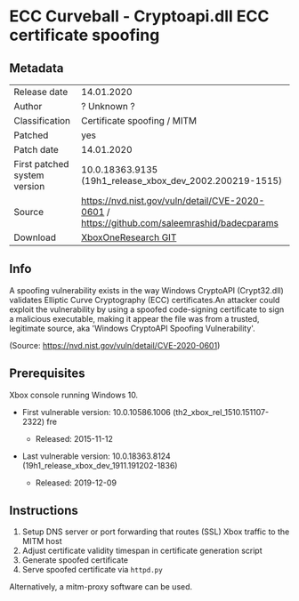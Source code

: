 # ECC Curveball - Cryptoapi.dll  ECC certificate spoofing

## Metadata
|                              |                                                                                              |
| ---------------------------- | -------------------------------------------------------------------------------------------- |
| Release date                 | 14.01.2020                                                                                   |
| Author                       | ? Unknown ?                                                                                  |
| Classification               | Certificate spoofing / MITM                                                                  |
| Patched                      | yes                                                                                          |
| Patch date                   | 14.01.2020                                                                                   |
| First patched system version | 10.0.18363.9135 (19h1_release_xbox_dev_2002.200219-1515)                                     |
| Source                       | https://nvd.nist.gov/vuln/detail/CVE-2020-0601 / https://github.com/saleemrashid/badecparams |
| Download                     | [XboxOneResearch GIT](https://github.com/xboxoneresearch/badecparams)                        |

## Info

A spoofing vulnerability exists in the way Windows CryptoAPI (Crypt32.dll) validates Elliptic Curve Cryptography (ECC) certificates.An attacker could exploit the vulnerability by using a spoofed code-signing certificate to sign a malicious executable, making it appear the file was from a trusted, legitimate source, aka 'Windows CryptoAPI Spoofing Vulnerability'.

(Source: https://nvd.nist.gov/vuln/detail/CVE-2020-0601)
## Prerequisites
Xbox console running Windows 10.

- First vulnerable version: 10.0.10586.1006 (th2_xbox_rel_1510.151107-2322) fre
	- Released: 2015-11-12

- Last vulnerable version: 10.0.18363.8124 (19h1_release_xbox_dev_1911.191202-1836)
	- Released: 2019-12-09
## Instructions

1. Setup DNS server or port forwarding that routes (SSL) Xbox traffic to the MITM host
2. Adjust certificate validity timespan in certificate generation script
3. Generate spoofed certificate
4. Serve spoofed certificate via `httpd.py`

Alternatively, a mitm-proxy software can be used.
